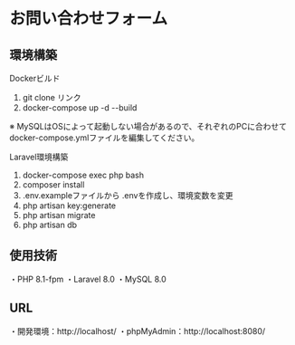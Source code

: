# お問い合わせフォーム
## 環境構築
Dockerビルド

 1. git clone リンク
 2. docker-compose up -d --build

※ MySQLはOSによって起動しない場合があるので、それぞれのPCに合わせてdocker-compose.ymlファイルを編集してください。

Laravel環境構築

 1. docker-compose exec php bash
 2. composer install
 3. .env.exampleファイルから .envを作成し、環境変数を変更
 4. php artisan key:generate
 5. php artisan migrate
 6. php artisan db

## 使用技術
・PHP 8.1-fpm
・Laravel 8.0
・MySQL 8.0

## URL
・開発環境：http://localhost/
・phpMyAdmin：http://localhost:8080/

